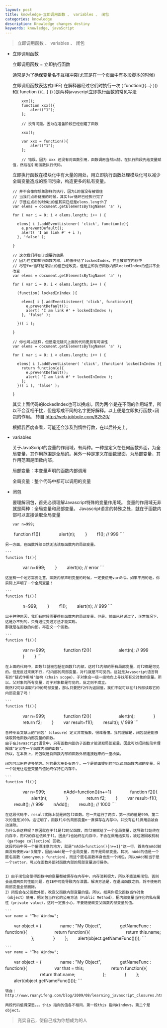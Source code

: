 ```yaml
---
layout: post
title: knowledge-立即调用函数 、 variables 、 闭包
categories: knowledge
description: Knowledge changes destiny
keywords: knowledge, javaScript
---
```


> 立即调用函数 、 variables 、 闭包

  * 立即调用函数
    
    立即调用函数 = 立即执行函数

    通常是为了确保变量名不互相冲突(尤其是在一个页面中有多段脚本的时候)

    立即调用函数表达式(IIFE)
    在解释器经过它们时执行一次
    ( function(){…} )()和( function (){…} () )是两种javascript立即执行函数的常见写法
	
	```
		xxx();
		function xxx(){
			alert("1");
		};

		// 没有问题。因为在准备阶段已经创建了函数

		xxx();

		var xxx = function(){
			alert("1");
		};

		// 错误。因为 xxx 还没有对函数引用，函数调用当然出错。在执行阶段先给变量赋值，然后在引用函数执行代码。
	```

	立即执行函数在模块化中有大量的用处，用立即执行函数处理模块化可以减少全局变量造成的空间污染，构造更多的私有变量。

	```
	// 并不会像你想象那样的执行，因为i的值没有被锁住
	// 当我们点击链接的时候，其实for循环已经执行完了
	// 于是在点击的时候i的值其实已经是elems.length了
	var elems = document.getElementsByTagName( 'a' );

	for ( var i = 0; i < elems.length; i++ ) {

	  elems[ i ].addEventListener( 'click', function(e){
	    e.preventDefault();
	    alert( 'I am link #' + i );
	  }, 'false' );

	}

	// 这次我们得到了想要的结果
	// 因为在立即执行函数内部，i的值传给了lockedIndex，并且被锁在内存中
	// 尽管for循环结束后i的值已经改变，但是立即执行函数内部lockedIndex的值并不会改变
	var elems = document.getElementsByTagName( 'a' );

	for ( var i = 0; i < elems.length; i++ ) {

	  (function( lockedInIndex ){

	    elems[ i ].addEventListener( 'click', function(e){
	      e.preventDefault();
	      alert( 'I am link #' + lockedInIndex );
	    }, 'false' );

	  })( i );

	}

	// 你也可以这样，但是毫无疑问上面的代码更具有可读性
	var elems = document.getElementsByTagName( 'a' );

	for ( var i = 0; i < elems.length; i++ ) {

	  elems[ i ].addEventListener( 'click', (function( lockedInIndex ){
	    return function(e){
	      e.preventDefault();
	      alert( 'I am link #' + lockedInIndex );
	    };
	  })( i ), 'false' );

	}	
	```

	其实上面代码的lockedIndex也可以换成i，因为两个i是在不同的作用域里，所以不会互相干扰，但是写成不同的名字更好解释。以上便是立即执行函数+闭包的作用。
	转自 http://web.jobbole.com/82520/

	根据我百度查看，可能还会涉及到惰性行数，在以后补充上。


* variables
	
	关于JavaScript的变量的作用域，有两种。一种是定义在任何函数外面，为全局变量，其作用范围是全局的。另外一种是定义在函数里面，为局部变量，其作用范围是函数内部。

	局部变量：本变量声明的函数内部调用

	全局变量：整个代码中都可以调用的变量

* 闭包

	要理解闭包，首先必须理解Javascript特殊的变量作用域。
	变量的作用域无非就是两种：全局变量和局部变量。
	Javascript语言的特殊之处，就在于函数内部可以直接读取全局变量

	```
	var n=999;
　　function f1(){
　　　　alert(n);
　　}
　　f1(); // 999
	```

	另一方面，在函数外部自然无法读取函数内的局部变量。
	
	```
	function f1(){
　　　　var n=999;
　　}
　　alert(n); // error
	```

	这里有一个地方需要注意，函数内部声明变量的时候，一定要使用var命令。如果不用的话，你实际上声明了一个全局变量！

	```
	function f1(){
　　　　n=999;
　　}
　　f1();
　　alert(n); // 999
	```

	出于种种原因，我们有时候需要得到函数内的局部变量。但是，前面已经说过了，正常情况下，这是办不到的，只有通过变通方法才能实现。
	那就是在函数的内部，再定义一个函数。

	```
	function f1(){
　　　　var n=999;
　　　　function f2(){
　　　　　　alert(n); // 999
　　　　}
　　}
	```

	在上面的代码中，函数f2就被包括在函数f1内部，这时f1内部的所有局部变量，对f2都是可见的。但是反过来就不行，f2内部的局部变量，对f1就是不可见的。这就是Javascript语言特有的"链式作用域"结构（chain scope），子对象会一级一级地向上寻找所有父对象的变量。所以，父对象的所有变量，对子对象都是可见的，反之则不成立。
	既然f2可以读取f1中的局部变量，那么只要把f2作为返回值，我们不就可以在f1外部读取它的内部变量了吗！

	```
	function f1(){
　　　　var n=999;
　　　　function f2(){
　　　　　　alert(n); 
　　　　}
　　　　return f2;
　　}
　　var result=f1();
　　result(); // 999
	```

	各种专业文献上的"闭包"（closure）定义非常抽象，很难看懂。我的理解是，闭包就是能够读取其他函数内部变量的函数。
	由于在Javascript语言中，只有函数内部的子函数才能读取局部变量，因此可以把闭包简单理解成"定义在一个函数内部的函数"。
	所以，在本质上，闭包就是将函数内部和函数外部连接起来的一座桥梁。

	闭包可以用在许多地方。它的最大用处有两个，一个是前面提到的可以读取函数内部的变量，另一个就是让这些变量的值始终保持在内存中。

	```
	function f1(){
　　　　var n=999;
　　　　nAdd=function(){n+=1}
　　　　function f2(){
　　　　　　alert(n);
　　　　}
　　　　return f2;
　　}
　　var result=f1();
　　result(); // 999
　　nAdd();
　　result(); // 1000
	```

	在这段代码中，result实际上就是闭包f2函数。它一共运行了两次，第一次的值是999，第二次的值是1000。这证明了，函数f1中的局部变量n一直保存在内存中，并没有在f1调用后被自动清除。
	为什么会这样呢？原因就在于f1是f2的父函数，而f2被赋给了一个全局变量，这导致f2始终在内存中，而f2的存在依赖于f1，因此f1也始终在内存中，不会在调用结束后，被垃圾回收机制（garbage collection）回收。
	这段代码中另一个值得注意的地方，就是"nAdd=function(){n+=1}"这一行，首先在nAdd前面没有使用var关键字，因此nAdd是一个全局变量，而不是局部变量。其次，nAdd的值是一个匿名函数（anonymous function），而这个匿名函数本身也是一个闭包，所以nAdd相当于是一个setter，可以在函数外部对函数内部的局部变量进行操作。
	

	1）由于闭包会使得函数中的变量都被保存在内存中，内存消耗很大，所以不能滥用闭包，否则会造成网页的性能问题，在IE中可能导致内存泄露。解决方法是，在退出函数之前，将不使用的局部变量全部删除。
	2）闭包会在父函数外部，改变父函数内部变量的值。所以，如果你把父函数当作对象（object）使用，把闭包当作它的公用方法（Public Method），把内部变量当作它的私有属性（private value），这时一定要小心，不要随便改变父函数内部变量的值。

	```
	var name = "The Window";
　　var object = {
　　　　name : "My Object",
　　　　getNameFunc : function(){
　　　　　　return function(){
　　　　　　　　return this.name;
　　　　　　};
　　　　}
　　};
　　alert(object.getNameFunc()());
	```

	```
	var name = "The Window";
　　var object = {
　　　　name : "My Object",
　　　　getNameFunc : function(){
　　　　　　var that = this;
　　　　　　return function(){
　　　　　　　　return that.name;
　　　　　　};
　　　　}
　　};
　　alert(object.getNameFunc()());
	```

	转自：http://www.ruanyifeng.com/blog/2009/08/learning_javascript_closures.html

	两段代码值得深思。。。this 指向的值各不相同，第一段this 指向Windows，第二个是object。

> 充实自己，使自己成为你想成为的人